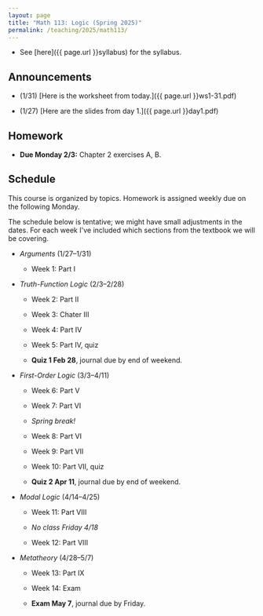 ```yaml
---
layout: page
title: "Math 113: Logic (Spring 2025)"
permalink: /teaching/2025/math113/
---
```


* See [here]({{ page.url }}syllabus) for the syllabus.


Announcements
-------------

* (1/31) [Here is the worksheet from today.]({{ page.url }}ws1-31.pdf)

* (1/27) [Here are the slides from day 1.]({{ page.url }}day1.pdf)

Homework
--------

* **Due Monday 2/3:** Chapter 2 exercises A, B.

Schedule
--------

This course is organized by topics. Homework is assigned weekly due on the following Monday.

The schedule below is tentative; we might have small adjustments in the dates. For each week I've included which sections from the textbook we will be covering.

* *Arguments* (1/27–1/31)

    * Week 1: Part I

* *Truth-Function Logic* (2/3–2/28)
	
    * Week 2: Part II
	
    * Week 3: Chater III
	
    * Week 4: Part IV
	
    * Week 5: Part IV, quiz

    * **Quiz 1 Feb 28**, journal due by end of weekend.
	
* *First-Order Logic* (3/3–4/11)

    * Week 6: Part V
	
    * Week 7: Part VI
	
    * *Spring break!*
	
    * Week 8: Part VI
	
    * Week 9: Part VII
	
    * Week 10: Part VII, quiz

    * **Quiz 2 Apr 11**, journal due by end of weekend.
	
* *Modal Logic* (4/14–4/25)

    * Week 11: Part VIII

    * *No class Friday 4/18*

    * Week 12: Part VIII
	
* *Metatheory* (4/28–5/7)

    * Week 13: Part IX
	
    * Week 14: Exam

    * **Exam May 7**, journal due by Friday.
	
